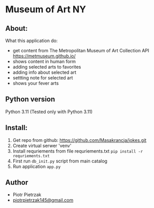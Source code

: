 # Museum of Art NY

## About:
What this application do:
- get content from The Metropolitan Museum of Art Collection API
https://metmuseum.github.io/  
- shows content in human form
- adding selected arts to favorites
- adding info about selected art
- settting note for selected art
- shows your fever arts

## Python version
Python 3.11 (Tested only with Python 3.11)

## Install:
1. Get repo from github: https://github.com/Masakrancja/jokes.git
2. Create virtual serwer 'venv'
3. Install requriements from file requriements.txt 
   `pip install -r requriements.txt`
4. First run `db_init.py` script from main catalog
5. Run application `app.py`

## Author
- Piotr Pietrzak
- piotrpietrzak145@gmail.com






